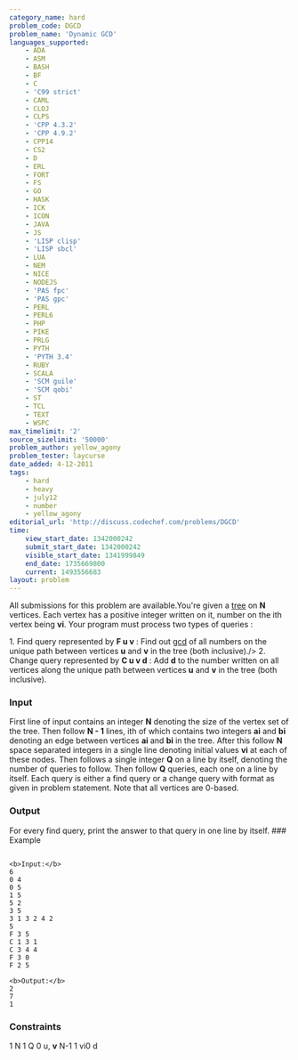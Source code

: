 ```yaml
---
category_name: hard
problem_code: DGCD
problem_name: 'Dynamic GCD'
languages_supported:
    - ADA
    - ASM
    - BASH
    - BF
    - C
    - 'C99 strict'
    - CAML
    - CLOJ
    - CLPS
    - 'CPP 4.3.2'
    - 'CPP 4.9.2'
    - CPP14
    - CS2
    - D
    - ERL
    - FORT
    - FS
    - GO
    - HASK
    - ICK
    - ICON
    - JAVA
    - JS
    - 'LISP clisp'
    - 'LISP sbcl'
    - LUA
    - NEM
    - NICE
    - NODEJS
    - 'PAS fpc'
    - 'PAS gpc'
    - PERL
    - PERL6
    - PHP
    - PIKE
    - PRLG
    - PYTH
    - 'PYTH 3.4'
    - RUBY
    - SCALA
    - 'SCM guile'
    - 'SCM qobi'
    - ST
    - TCL
    - TEXT
    - WSPC
max_timelimit: '2'
source_sizelimit: '50000'
problem_author: yellow_agony
problem_tester: laycurse
date_added: 4-12-2011
tags:
    - hard
    - heavy
    - july12
    - number
    - yellow_agony
editorial_url: 'http://discuss.codechef.com/problems/DGCD'
time:
    view_start_date: 1342000242
    submit_start_date: 1342000242
    visible_start_date: 1341999849
    end_date: 1735669800
    current: 1493556683
layout: problem
---
```

All submissions for this problem are available.You're given a [tree](http://en.wikipedia.org/wiki/Tree_%28graph_theory%29) on **N** vertices. Each vertex has a positive integer written on it, number on the ith vertex being **vi**. Your program must process two types of queries :

1\. Find query represented by **F u v** : Find out [gcd](http://en.wikipedia.org/wiki/Greatest_common_divisor) of all numbers on the unique path between vertices **u** and **v** in the tree (both inclusive)./> 2. Change query represented by **C u v d** : Add **d** to the number written on all vertices along the unique path between vertices **u** and **v** in the tree (both inclusive).

### Input

First line of input contains an integer **N** denoting the size of the vertex set of the tree. Then follow **N - 1** lines, ith of which contains two integers **ai** and **bi** denoting an edge between vertices **ai** and **bi** in the tree. After this follow **N** space separated integers in a single line denoting initial values **vi** at each of these nodes. Then follows a single integer **Q** on a line by itself, denoting the number of queries to follow. Then follow **Q** queries, each one on a line by itself. Each query is either a find query or a change query with format as given in problem statement. Note that all vertices are 0-based.

### Output

For every find query, print the answer to that query in one line by itself. ### Example

```

<b>Input:</b>
6
0 4
0 5
1 5
5 2
3 5
3 1 3 2 4 2
5
F 3 5
C 1 3 1
C 3 4 4
F 3 0
F 2 5

<b>Output:</b>
2
7
1

```

### Constraints

1 N 1 Q 0 u, **v** N-1 
1 vi0 d